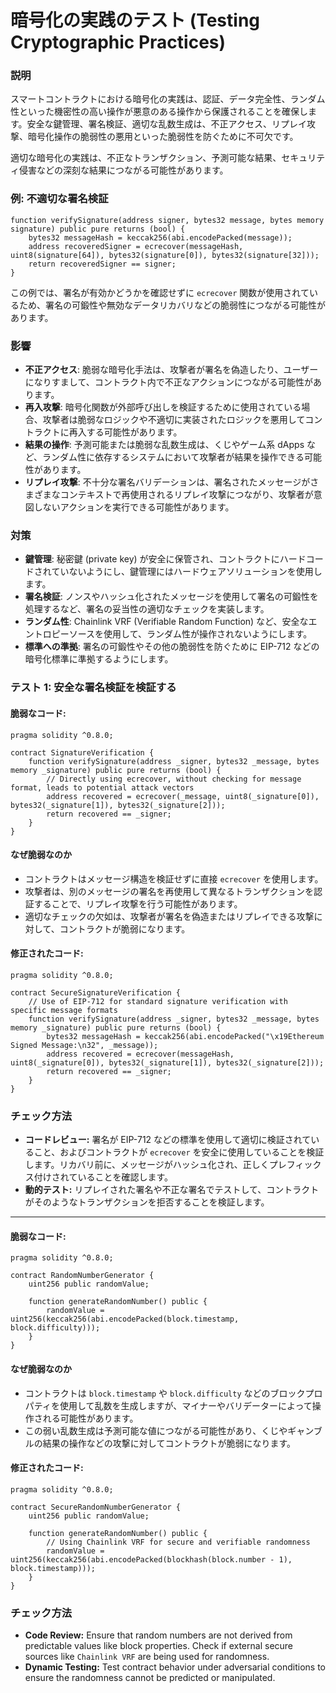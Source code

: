 # 暗号化の実践のテスト (Testing Cryptographic Practices)

### **説明**

スマートコントラクトにおける暗号化の実践は、認証、データ完全性、ランダム性といった機密性の高い操作が悪意のある操作から保護されることを確保します。安全な鍵管理、署名検証、適切な乱数生成は、不正アクセス、リプレイ攻撃、暗号化操作の脆弱性の悪用といった脆弱性を防ぐために不可欠です。

適切な暗号化の実践は、不正なトランザクション、予測可能な結果、セキュリティ侵害などの深刻な結果につながる可能性があります。

### **例: 不適切な署名検証**

```solidity
function verifySignature(address signer, bytes32 message, bytes memory signature) public pure returns (bool) {
    bytes32 messageHash = keccak256(abi.encodePacked(message));
    address recoveredSigner = ecrecover(messageHash, uint8(signature[64]), bytes32(signature[0]), bytes32(signature[32]));
    return recoveredSigner == signer;
}
```

この例では、署名が有効かどうかを確認せずに `ecrecover` 関数が使用されているため、署名の可鍛性や無効なデータリカバリなどの脆弱性につながる可能性があります。

### **影響**

- **不正アクセス**: 脆弱な暗号化手法は、攻撃者が署名を偽造したり、ユーザーになりすまして、コントラクト内で不正なアクションにつながる可能性があります。
- **再入攻撃**: 暗号化関数が外部呼び出しを検証するために使用されている場合、攻撃者は脆弱なロジックや不適切に実装されたロジックを悪用してコントラクトに再入する可能性があります。
- **結果の操作**: 予測可能または脆弱な乱数生成は、くじやゲーム系 dApps など、ランダム性に依存するシステムにおいて攻撃者が結果を操作できる可能性があります。
- **リプレイ攻撃**: 不十分な署名バリデーションは、署名されたメッセージがさまざまなコンテキストで再使用されるリプレイ攻撃につながり、攻撃者が意図しないアクションを実行できる可能性があります。

### **対策**

- **鍵管理**: 秘密鍵 (private key) が安全に保管され、コントラクトにハードコードされていないようにし、鍵管理にはハードウェアソリューションを使用します。
- **署名検証**: ノンスやハッシュ化されたメッセージを使用して署名の可鍛性を処理するなど、署名の妥当性の適切なチェックを実装します。
- **ランダム性**: Chainlink VRF (Verifiable Random Function) など、安全なエントロピーソースを使用して、ランダム性が操作されないようにします。
- **標準への準拠**: 署名の可鍛性やその他の脆弱性を防ぐために EIP-712 などの暗号化標準に準拠するようにします。



### **テスト 1: 安全な署名検証を検証する**

#### 脆弱なコード:

```solidity
pragma solidity ^0.8.0;

contract SignatureVerification {
    function verifySignature(address _signer, bytes32 _message, bytes memory _signature) public pure returns (bool) {
        // Directly using ecrecover, without checking for message format, leads to potential attack vectors
        address recovered = ecrecover(_message, uint8(_signature[0]), bytes32(_signature[1]), bytes32(_signature[2]));
        return recovered == _signer;
    }
}
```

#### **なぜ脆弱なのか**

- コントラクトはメッセージ構造を検証せずに直接 `ecrecover` を使用します。
- 攻撃者は、別のメッセージの署名を再使用して異なるトランザクションを認証することで、リプレイ攻撃を行う可能性があります。
- 適切なチェックの欠如は、攻撃者が署名を偽造またはリプレイできる攻撃に対して、コントラクトが脆弱になります。

#### 修正されたコード:

```solidity
pragma solidity ^0.8.0;

contract SecureSignatureVerification {
    // Use of EIP-712 for standard signature verification with specific message formats
    function verifySignature(address _signer, bytes32 _message, bytes memory _signature) public pure returns (bool) {
        bytes32 messageHash = keccak256(abi.encodePacked("\x19Ethereum Signed Message:\n32", _message));
        address recovered = ecrecover(messageHash, uint8(_signature[0]), bytes32(_signature[1]), bytes32(_signature[2]));
        return recovered == _signer;
    }
}

```

### **チェック方法**
- **コードレビュー:** 署名が EIP-712 などの標準を使用して適切に検証されていること、およびコントラクトが `ecrecover` を安全に使用していることを検証します。リカバリ前に、メッセージがハッシュ化され、正しくプレフィックス付けされていることを確認します。
- **動的テスト:** リプレイされた署名や不正な署名でテストして、コントラクトがそのようなトランザクションを拒否することを検証します。


---

#### 脆弱なコード:

```solidity
pragma solidity ^0.8.0;

contract RandomNumberGenerator {
    uint256 public randomValue;

    function generateRandomNumber() public {
        randomValue = uint256(keccak256(abi.encodePacked(block.timestamp, block.difficulty)));
    }
}
```


#### **なぜ脆弱なのか**

- コントラクトは `block.timestamp` や `block.difficulty` などのブロックプロパティを使用して乱数を生成しますが、マイナーやバリデーターによって操作される可能性があります。
- この弱い乱数生成は予測可能な値につながる可能性があり、くじやギャンブルの結果の操作などの攻撃に対してコントラクトが脆弱になります。

#### 修正されたコード:

```solidity
pragma solidity ^0.8.0;

contract SecureRandomNumberGenerator {
    uint256 public randomValue;

    function generateRandomNumber() public {
        // Using Chainlink VRF for secure and verifiable randomness
        randomValue = uint256(keccak256(abi.encodePacked(blockhash(block.number - 1), block.timestamp)));
    }
}

```

### **チェック方法**
- **Code Review:** Ensure that random numbers are not derived from predictable values like block properties. Check if external secure sources like `Chainlink VRF` are being used for randomness.
- **Dynamic Testing:** Test contract behavior under adversarial conditions to ensure the randomness cannot be predicted or manipulated.
